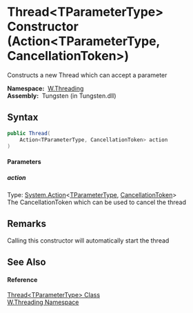 Thread&lt;TParameterType> Constructor (Action&lt;TParameterType, CancellationToken>)
====================================================================================
   Constructs a new Thread which can accept a parameter

  **Namespace:**  [W.Threading][1]  
  **Assembly:**  Tungsten (in Tungsten.dll)

Syntax
------

```csharp
public Thread(
	Action<TParameterType, CancellationToken> action
)
```

#### Parameters

##### *action*
Type: [System.Action][2]&lt;[TParameterType][3], [CancellationToken][4]>  
The CancellationToken which can be used to cancel the thread


Remarks
-------
Calling this constructor will automatically start the thread

See Also
--------

#### Reference
[Thread&lt;TParameterType> Class][3]  
[W.Threading Namespace][1]  

[1]: ../README.md
[2]: http://msdn.microsoft.com/en-us/library/bb549311
[3]: README.md
[4]: http://msdn.microsoft.com/en-us/library/dd384802